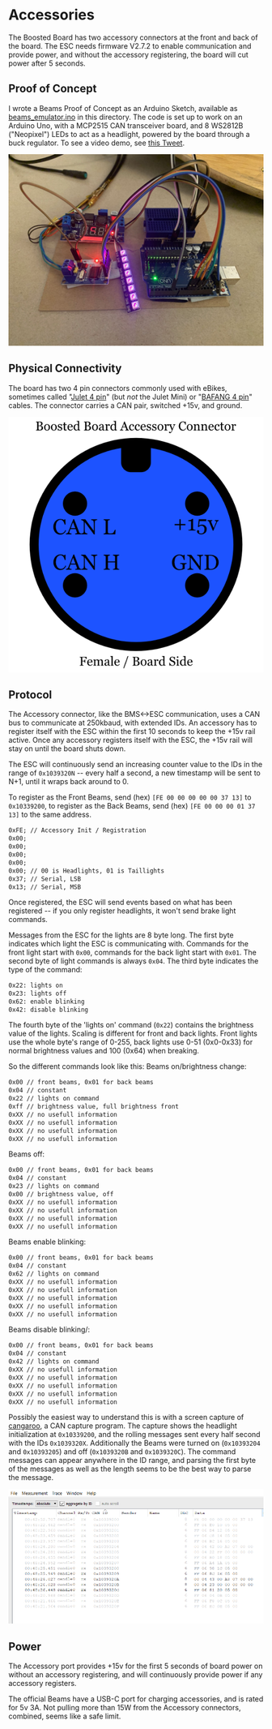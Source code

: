 # Accessories

The Boosted Board has two accessory connectors at the front and back of the board. The ESC needs firmware V2.7.2 to enable communication and provide power, and without the accessory registering, the board will cut power after 5 seconds.

## Proof of Concept
I wrote a Beams Proof of Concept as an Arduino Sketch, available as [beams_emulator.ino](beams_emulator.ino) in this directory. The code is set up to work on an Arduino Uno, with a MCP2515 CAN transceiver board, and 8 WS2812B ("Neopixel") LEDs to act as a headlight, powered by the board through a buck regulator. To see a video demo, see [this Tweet](https://twitter.com/robertscullin/status/1251745762888822785).

![Arduino test setup](ArduinoBeamsSetup.jpg)




## Physical Connectivity
The board has two 4 pin connectors commonly used with eBikes, sometimes called "[Julet 4 pin](https://www.aliexpress.com/item/33026946546.html)" (but _not_ the Julet Mini) or "[BAFANG 4 pin](https://www.amazon.com/BAFANG-Female-Extension-Throttle-Sensor/dp/B07NV6THFD/)" cables. The connector carries a CAN pair, switched +15v, and ground.

![Connector Pinout](accessory_connector_female.png)

## Protocol
The Accessory connector, like the BMS<->ESC communication, uses a CAN bus to communicate at 250kbaud, with extended IDs. An accessory has to register itself with the ESC within the first 10 seconds to keep the +15v rail active. Once any accessory registers itself with the ESC, the +15v rail will stay on until the board shuts down.

The ESC will continuously send an increasing counter value to the IDs in the range of `0x1039320N` -- every half a second, a new timestamp will be sent to N+1, until it wraps back around to 0.

To register as the Front Beams, send (hex) `[FE 00 00 00 00 00 37 13]` to `0x10339200`, to register as the Back Beams, send (hex) `[FE 00 00 00 01 37 13]` to the same address.

```
0xFE; // Accessory Init / Registration
0x00;
0x00;
0x00;
0x00;
0x00; // 00 is Headlights, 01 is Taillights
0x37; // Serial, LSB
0x13; // Serial, MSB
```

Once registered, the ESC will send events based on what has been registered -- if you only register headlights, it won't send brake light commands.

Messages from the ESC for the lights are 8 byte long. The first byte indicates which light the ESC is communicating with. Commands for the front light start with `0x00`, commands for the back light start with `0x01`.
The second byte of light commands is always `0x04`.
The third byte indicates the type of the command:
```
0x22: lights on
0x23: lights off
0x62: enable blinking
0x42: disable blinking
```

The fourth byte of the 'lights on' command (`0x22`) contains the brightness value of the lights. Scaling is different for front and back lights. Front lights use the whole byte's range of 0-255, back lights use 0-51 (0x0-0x33) for normal brightness values and 100 (0x64) when breaking.

So the different commands look like this:
Beams on/brightness change:
```
0x00 // front beams, 0x01 for back beams
0x04 // constant
0x22 // lights on command
0xff // brightness value, full brightness front
0xXX // no usefull information
0xXX // no usefull information
0xXX // no usefull information
0xXX // no usefull information
```

Beams off:
```
0x00 // front beams, 0x01 for back beams
0x04 // constant
0x23 // lights on command
0x00 // brightness value, off
0xXX // no usefull information
0xXX // no usefull information
0xXX // no usefull information
0xXX // no usefull information
```

Beams enable blinking:
```
0x00 // front beams, 0x01 for back beams
0x04 // constant
0x62 // lights on command
0xXX // no usefull information
0xXX // no usefull information
0xXX // no usefull information
0xXX // no usefull information
0xXX // no usefull information
```

Beams disable blinking/:
```
0x00 // front beams, 0x01 for back beams
0x04 // constant
0x42 // lights on command
0xXX // no usefull information
0xXX // no usefull information
0xXX // no usefull information
0xXX // no usefull information
0xXX // no usefull information
```

Possibly the easiest way to understand this is with a screen capture of [cangaroo](https://github.com/HubertD/cangaroo), a CAN capture program. The capture shows the headlight initialization at `0x10339200`, and the rolling messages sent every half second with the IDs `0x1039320X`. Additionally the Beams were turned on (`0x10393204` and `0x10393205`) and off (`0x1039320B` and `0x1039320C`). The command messages can appear anywhere in the ID range, and parsing the first byte of the messages as well as the length seems to be the best way to parse the message.

![cangaroo showing Headlight registration, as well as turning the Beams On and Off](cangaroo_beams_reg_on_off.png)


## Power
The Accessory port provides +15v for the first 5 seconds of board power on without an accessory registering, and will continuously provide power if any accessory registers.

The official Beams have a USB-C port for charging accessories, and is rated for 5v 3A. Not pulling more than 15W from the Accessory connectors, combined, seems like a safe limit.
